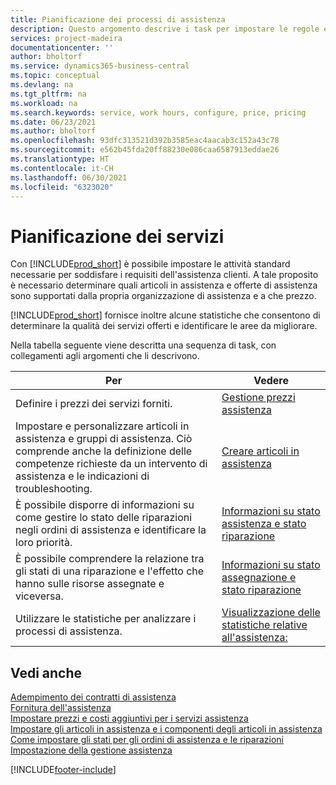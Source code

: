 ```yaml
---
title: Pianificazione dei processi di assistenza
description: Questo argomento descrive i task per impostare le regole e i valori per definire i criteri e i processi di assistenza.
services: project-madeira
documentationcenter: ''
author: bholtorf
ms.service: dynamics365-business-central
ms.topic: conceptual
ms.devlang: na
ms.tgt_pltfrm: na
ms.workload: na
ms.search.keywords: service, work hours, configure, price, pricing
ms.date: 06/23/2021
ms.author: bholtorf
ms.openlocfilehash: 93dfc313521d392b3585eac4aacab3c152a43c78
ms.sourcegitcommit: e562b45fda20ff88230e086caa6587913eddae26
ms.translationtype: HT
ms.contentlocale: it-CH
ms.lasthandoff: 06/30/2021
ms.locfileid: "6323020"
---
```

# <a name="planning-services"></a>Pianificazione dei servizi
Con [!INCLUDE[prod_short](includes/prod_short.md)] è possibile impostare le attività standard necessarie per soddisfare i requisiti dell'assistenza clienti. A tale proposito è necessario determinare quali articoli in assistenza e offerte di assistenza sono supportati dalla propria organizzazione di assistenza e a che prezzo.   

[!INCLUDE[prod_short](includes/prod_short.md)] fornisce inoltre alcune statistiche che consentono di determinare la qualità dei servizi offerti e identificare le aree da migliorare.
  
Nella tabella seguente viene descritta una sequenza di task, con collegamenti agli argomenti che li descrivono.   
  
|**Per**|**Vedere**|  
|------------|-------------|  
|Definire i prezzi dei servizi forniti.|[Gestione prezzi assistenza](service-service-price-management.md)|
|Impostare e personalizzare articoli in assistenza e gruppi di assistenza. Ciò comprende anche la definizione delle competenze richieste da un intervento di assistenza e le indicazioni di troubleshooting.| [Creare articoli in assistenza](service-how-to-create-service-items.md)|  
|È possibile disporre di informazioni su come gestire lo stato delle riparazioni negli ordini di assistenza e identificare la loro priorità.|[Informazioni su stato assistenza e stato riparazione](service-service-order-status-and-repair-status.md)|  
|È possibile comprendere la relazione tra gli stati di una riparazione e l'effetto che hanno sulle risorse assegnate e viceversa.|[Informazioni su stato assegnazione e stato riparazione](service-allocation-status-and-repair-status.md)|  
|Utilizzare le statistiche per analizzare i processi di assistenza. | [Visualizzazione delle statistiche relative all'assistenza:](service-service-statistics.md) |

## <a name="see-also"></a>Vedi anche
[Adempimento dei contratti di assistenza](service-fulfill-service-contracts.md)  
[Fornitura dell'assistenza](service-deliver-service.md)  
[Impostare prezzi e costi aggiuntivi per i servizi assistenza](service-how-setup-service-costs-pricing.md)  
[Impostare gli articoli in assistenza e i componenti degli articoli in assistenza](service-how-setup-service-items.md)  
[Come impostare gli stati per gli ordini di assistenza e le riparazioni](service-order-repair-status.md)  
[Impostazione della gestione assistenza](service-setup-service.md)  


[!INCLUDE[footer-include](includes/footer-banner.md)]